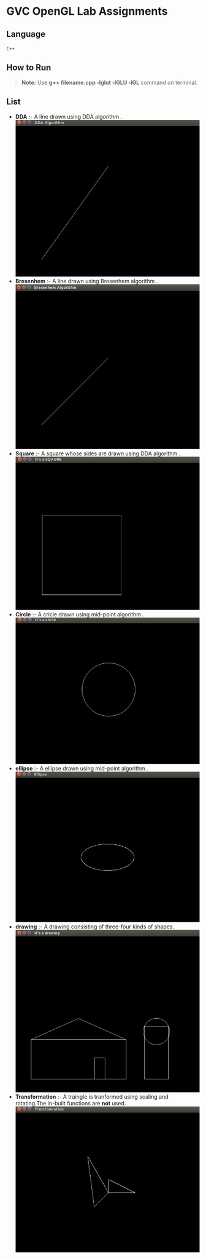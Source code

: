 # GVC OpenGL Lab Assignments

## Language
```
C++
```
## How to Run

> **Note:** Use **g++ filename.cpp -lglut -lGLU -lGL** command on terminal.

## List
* **DDA** :- A line drawn using DDA algorithm .
![](./image1.png)
* **Bresenhem** :- A line drawn using Bresenhem algorithm .
![](./image2.png)
* **Square** :- A square whose sides are drawn using DDA algorithm .
![](./image3.png)
* **Circle** :- A cricle drawn using mid-point algorithm .
![](./image4.png)
* **ellipse** :- A ellipse drawn using mid-point algorithm .
![](./image5.png)
* **drawing** :- A drawing consisting of three-four kinds of shapes.
![](./image6.png)
* **Transformation** :- A traingle is tranformed using scaling and rotating.The in-built functions are **not** used.
![](./image7.png)
